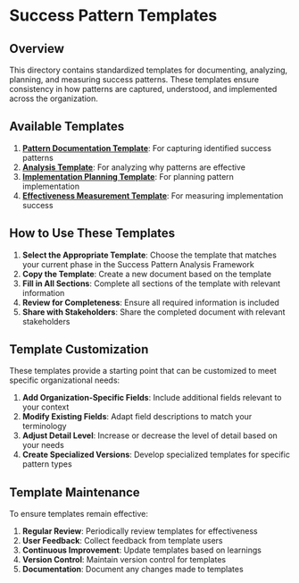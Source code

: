 # Success Pattern Templates

## Overview

This directory contains standardized templates for documenting, analyzing, planning, and measuring success patterns. These templates ensure consistency in how patterns are captured, understood, and implemented across the organization.

## Available Templates

1. [**Pattern Documentation Template**](./pattern_documentation_template.md): For capturing identified success patterns
2. [**Analysis Template**](./analysis_template.md): For analyzing why patterns are effective
3. [**Implementation Planning Template**](./implementation_planning_template.md): For planning pattern implementation
4. [**Effectiveness Measurement Template**](./effectiveness_measurement_template.md): For measuring implementation success

## How to Use These Templates

1. **Select the Appropriate Template**: Choose the template that matches your current phase in the Success Pattern Analysis Framework
2. **Copy the Template**: Create a new document based on the template
3. **Fill in All Sections**: Complete all sections of the template with relevant information
4. **Review for Completeness**: Ensure all required information is included
5. **Share with Stakeholders**: Share the completed document with relevant stakeholders

## Template Customization

These templates provide a starting point that can be customized to meet specific organizational needs:

1. **Add Organization-Specific Fields**: Include additional fields relevant to your context
2. **Modify Existing Fields**: Adapt field descriptions to match your terminology
3. **Adjust Detail Level**: Increase or decrease the level of detail based on your needs
4. **Create Specialized Versions**: Develop specialized templates for specific pattern types

## Template Maintenance

To ensure templates remain effective:

1. **Regular Review**: Periodically review templates for effectiveness
2. **User Feedback**: Collect feedback from template users
3. **Continuous Improvement**: Update templates based on learnings
4. **Version Control**: Maintain version control for templates
5. **Documentation**: Document any changes made to templates


